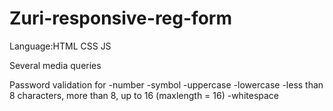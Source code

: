 # Zuri-responsive-reg-form

Language:HTML CSS JS

Several media queries

Password validation for 
-number 
-symbol 
-uppercase 
-lowercase 
-less than 8 characters, more than 8, up to 16 (maxlength = 16) 
-whitespace